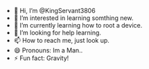 - 👋 Hi, I’m @KingServant3806
- 👀 I’m interested in learning somthing new.
- 🌱 I’m currently learning how to root a device.
- 💞️ I’m looking for help learning.
- 📫 How to reach me, just look up.
- 😄 Pronouns: Im a Man..
- ⚡ Fun fact: Gravity!

<!---
KingServant3806/KingServant3806 is a ✨ special ✨ repository because its `README.md` (this file) appears on your GitHub profile.
You can click the Preview link to take a look at your changes.
---
